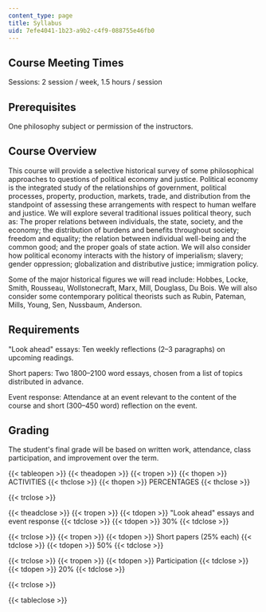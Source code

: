 ```yaml
---
content_type: page
title: Syllabus
uid: 7efe4041-1b23-a9b2-c4f9-088755e46fb0
---
```


Course Meeting Times
--------------------

Sessions: 2 session / week, 1.5 hours / session

Prerequisites
-------------

One philosophy subject or permission of the instructors.

Course Overview
---------------

This course will provide a selective historical survey of some philosophical approaches to questions of political economy and justice. Political economy is the integrated study of the relationships of government, political processes, property, production, markets, trade, and distribution from the standpoint of assessing these arrangements with respect to human welfare and justice. We will explore several traditional issues political theory, such as: The proper relations between individuals, the state, society, and the economy; the distribution of burdens and benefits throughout society; freedom and equality; the relation between individual well-being and the common good; and the proper goals of state action. We will also consider how political economy interacts with the history of imperialism; slavery; gender oppression; globalization and distributive justice; immigration policy.

Some of the major historical figures we will read include: Hobbes, Locke, Smith, Rousseau, Wollstonecraft, Marx, Mill, Douglass, Du Bois. We will also consider some contemporary political theorists such as Rubin, Pateman, Mills, Young, Sen, Nussbaum, Anderson.

Requirements
------------

"Look ahead" essays: Ten weekly reflections (2–3 paragraphs) on upcoming readings.

Short papers: Two 1800–2100 word essays, chosen from a list of topics distributed in advance.

Event response: Attendance at an event relevant to the content of the course and short (300–450 word) reflection on the event.

Grading
-------

The student's final grade will be based on written work, attendance, class participation, and improvement over the term.

{{< tableopen >}}
{{< theadopen >}}
{{< tropen >}}
{{< thopen >}}
ACTIVITIES
{{< thclose >}}
{{< thopen >}}
PERCENTAGES
{{< thclose >}}

{{< trclose >}}

{{< theadclose >}}
{{< tropen >}}
{{< tdopen >}}
"Look ahead" essays and event response
{{< tdclose >}}
{{< tdopen >}}
30%
{{< tdclose >}}

{{< trclose >}}
{{< tropen >}}
{{< tdopen >}}
Short papers (25% each)
{{< tdclose >}}
{{< tdopen >}}
50%
{{< tdclose >}}

{{< trclose >}}
{{< tropen >}}
{{< tdopen >}}
Participation
{{< tdclose >}}
{{< tdopen >}}
20%
{{< tdclose >}}

{{< trclose >}}

{{< tableclose >}}